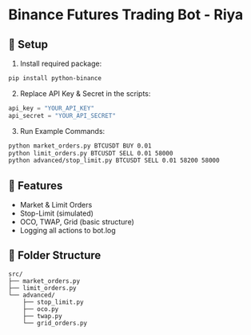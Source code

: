# Binance Futures Trading Bot - Riya

## 🔧 Setup
1. Install required package:
```bash
pip install python-binance
```

2. Replace API Key & Secret in the scripts:
```python
api_key = "YOUR_API_KEY"
api_secret = "YOUR_API_SECRET"
```

3. Run Example Commands:
```bash
python market_orders.py BTCUSDT BUY 0.01
python limit_orders.py BTCUSDT SELL 0.01 58000
python advanced/stop_limit.py BTCUSDT SELL 0.01 58200 58000
```

## 🧠 Features
- Market & Limit Orders
- Stop-Limit (simulated)
- OCO, TWAP, Grid (basic structure)
- Logging all actions to bot.log

## 📁 Folder Structure
```
src/
├── market_orders.py
├── limit_orders.py
└── advanced/
    ├── stop_limit.py
    ├── oco.py
    ├── twap.py
    └── grid_orders.py
```
